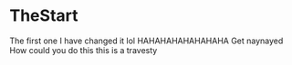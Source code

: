 # TheStart
The first one
I have changed it lol
HAHAHAHAHAHAHAHA
Get naynayed
How could you do this
this is a travesty
